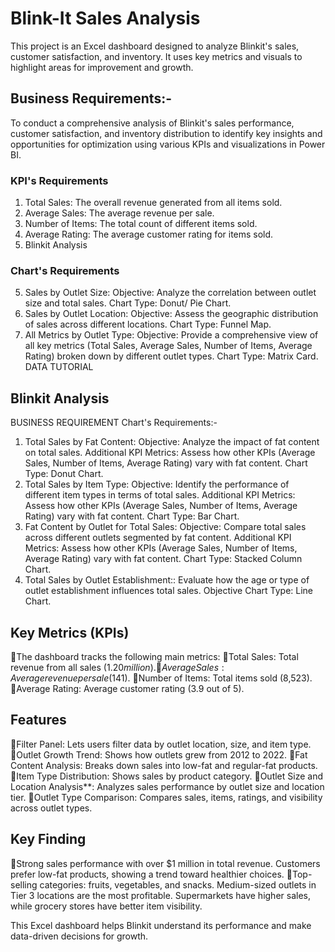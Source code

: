 # Blink-It Sales Analysis
This project is an Excel dashboard designed to analyze Blinkit's sales, customer satisfaction, and inventory. It uses key metrics and visuals to highlight areas for improvement and growth.

## Business Requirements:-
To conduct a comprehensive analysis of Blinkit's sales performance, customer satisfaction, and inventory distribution to identify key insights and opportunities for optimization using various KPIs and visualizations in Power BI.
### KPI's Requirements
1. Total Sales: The overall revenue generated from all items sold.
2. Average Sales: The average revenue per sale.
3. Number of Items: The total count of different items sold.
4. Average Rating: The average customer rating for items sold.
5. Blinkit Analysis

### Chart's Requirements
5. Sales by Outlet Size: Objective: Analyze the correlation between outlet size and
total sales. Chart Type: Donut/ Pie Chart.
6. Sales by Outlet Location: Objective: Assess the geographic distribution of sales
across different locations. Chart Type: Funnel Map.
7. All Metrics by Outlet Type: Objective: Provide a comprehensive view of all key
metrics (Total Sales, Average Sales, Number of Items, Average Rating) broken down by different outlet types. Chart Type: Matrix Card.
DATA TUTORIAL

## Blinkit Analysis
BUSINESS REQUIREMENT Chart's Requirements:-
1. Total Sales by Fat Content: Objective: Analyze the impact of fat content on total sales. Additional KPI Metrics: Assess how other KPIs (Average Sales, Number of Items, Average Rating) vary with fat content. Chart Type: Donut Chart.
2. Total Sales by Item Type: Objective: Identify the performance of different item types in terms of total sales. Additional KPI Metrics: Assess how other KPIs (Average Sales, Number of Items, Average Rating) vary with fat content. Chart Type: Bar Chart.
3. Fat Content by Outlet for Total Sales: Objective: Compare total sales across different outlets segmented by fat content. Additional KPI Metrics: Assess how other KPIs (Average Sales, Number of Items, Average Rating) vary with fat content. Chart Type: Stacked Column Chart.
4. Total Sales by Outlet Establishment:: Evaluate how the age or type of outlet establishment influences total sales. Objective Chart Type: Line Chart.

## Key Metrics (KPIs)
🔸The dashboard tracks the following main metrics: 
🔸Total Sales: Total revenue from all sales ($1.20 million). 
🔸Average Sales: Average revenue per sale ($141). 
🔸Number of Items: Total items sold (8,523). 
🔸Average Rating: Average customer rating (3.9 out of 5). 

## Features
🔸Filter Panel: Lets users filter data by outlet location, size, and item type. 
🔸Outlet Growth Trend: Shows how outlets grew from 2012 to 2022. 
🔸Fat Content Analysis: Breaks down sales into low-fat and regular-fat products. 
🔸Item Type Distribution: Shows sales by product category. 
🔸Outlet Size and Location Analysis**: Analyzes sales performance by outlet size and location tier. 
🔸Outlet Type Comparison: Compares sales, items, ratings, and visibility across outlet types. 

 ## Key Finding 
  🔸Strong sales performance with over $1 million in total revenue. 
Customers prefer low-fat products, showing a trend toward healthier choices. 
🔸Top-selling categories: fruits, vegetables, and snacks. 
 Medium-sized outlets in Tier 3 locations are the most profitable. 
Supermarkets have higher sales, while grocery stores have better item visibility. 

This Excel dashboard helps Blinkit understand its performance and make data-driven decisions for growth.

